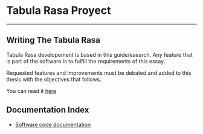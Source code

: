 # Tabula Rasa Proyect
-------------------------------------------------------------------------------

## Writing The Tabula Rasa

Tabula Rasa developement is based in this guide/esearch. Any feature that is part of the software is to fulfill the requirements of this essay.

Requested features and improvements must be debated and added to this thesis with the objectives that follows.

You can read it [here](WritingTheTabulaRasa/index.md)

## Documentation Index

- [Software code documentation](SoftwareCodeDocumentation/index.md)
